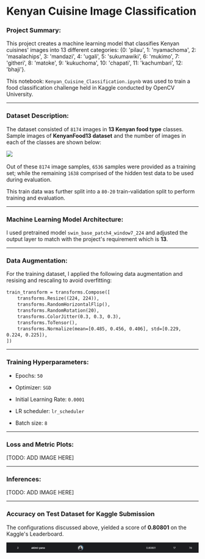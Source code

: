 # Kenyan Cuisine Image Classification

### Project Summary:

This project creates a machine learning model that classifies Kenyan cuisines' images into 13 different categories: {0: 'pilau', 1: 'nyamachoma', 2: 'masalachips', 3: 'mandazi', 4: 'ugali', 5: 'sukumawiki', 6: 'mukimo', 7: 'githeri', 8: 'matoke', 9: 'kukuchoma', 10: 'chapati', 11: 'kachumbari', 12: 'bhaji'}.

This notebook: `Kenyan_Cuisine_Classification.ipynb` was used to train a food classification challenge held in Kaggle conducted by OpenCV University.

---

### Dataset Description:

The dataset consisted of `8174` images in **13 Kenyan food type** classes. Sample images of **KenyanFood13 dataset** and the number of images in each of the classes are shown below:

![](./visuals/KenyanFood13.png?raw=true)

Out of these `8174` image samples, `6536` samples were provided as a training set; while the remaining `1638` comprised of the hidden test data to be used during evaluation.

This train data was further split into a `80-20` train-validation split to perform training and evaluation.

---

### Machine Learning Model Architecture:

I used pretrained model `swin_base_patch4_window7_224` and adjusted the output layer to match with the project's requirement which is **13**.

---

### Data Augmentation:

For the training dataset, I applied the following data augmentation and resising and rescaling to avoid overfitting:

```
train_transform = transforms.Compose([
    transforms.Resize((224, 224)),
    transforms.RandomHorizontalFlip(),
    transforms.RandomRotation(20),
    transforms.ColorJitter(0.3, 0.3, 0.3),
    transforms.ToTensor(),
    transforms.Normalize(mean=[0.485, 0.456, 0.406], std=[0.229, 0.224, 0.225]),
])
```

---

### Training Hyperparameters:

* Epochs: `50`
  
* Optimizer: `SGD`

* Initial Learning Rate: `0.0001`

* LR scheduler: `lr_scheduler`

* Batch size: `8`

---

### Loss and Metric Plots:

[TODO: ADD IMAGE HERE]

---

### Inferences:

[TODO: ADD IMAGE HERE]

---

### Accuracy on Test Dataset for Kaggle Submission

The configurations discussed above, yielded a score of **0.80801** on the Kaggle's Leaderboard.

![](./visuals/kenyan_cuisine_classification_kaggle_leaderboard.png?raw=true)

